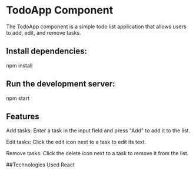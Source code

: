 # TodoApp Component

The TodoApp component is a simple todo list application that allows users to add, edit, and remove tasks.

## Install dependencies:

npm install

## Run the development server:

npm start

## Features

Add tasks:  Enter a task in the input field and press "Add" to add it to the list.

Edit tasks: Click the edit icon next to a task to edit its text.

Remove tasks: Click the delete icon next to a task to remove it from the list.

##Technologies Used
React
